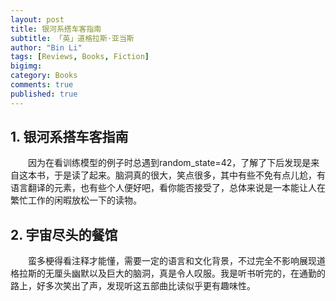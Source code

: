 ```yaml
---
layout: post
title: 银河系搭车客指南
subtitle: 「英」道格拉斯·亚当斯
author: "Bin Li"
tags: [Reviews, Books, Fiction]
bigimg:
category: Books
comments: true
published: true
---
```


## 1. 银河系搭车客指南
　　因为在看训练模型的例子时总遇到random_state=42，了解了下后发现是来自这本书，于是读了起来。脑洞真的很大，笑点很多，其中有些不免有点儿尬，有语言翻译的元素，也有些个人便好吧，看你能否接受了，总体来说是一本能让人在繁忙工作的闲暇放松一下的读物。

## 2. 宇宙尽头的餐馆
　　蛮多梗得看注释才能懂，需要一定的语言和文化背景，不过完全不影响展现道格拉斯的无厘头幽默以及巨大的脑洞，真是令人叹服。我是听书听完的，在通勤的路上，好多次笑出了声，发现听这五部曲比读似乎更有趣味性。